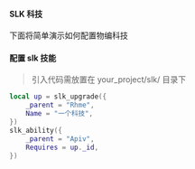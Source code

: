 #### SLK 科技

下面将简单演示如何配置物编科技

#### 配置 slk 技能

> 引入代码需放置在 your_project/slk/ 目录下

```lua
local up = slk_upgrade({
    _parent = "Rhme",
    Name = "一个科技",
})
slk_ability({
    _parent = "Apiv",
    Requires = up._id,
})
```